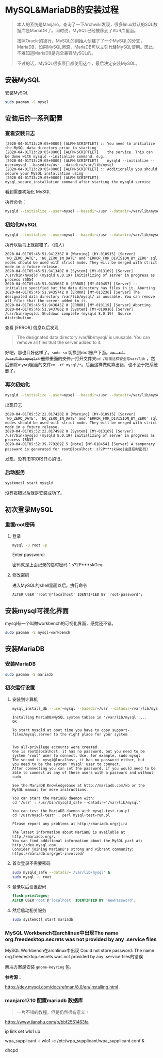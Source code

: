 # MySQL&MariaDB的安装过程

> 本人的系统是Manjaro，查询了一下Archwiki发现，很多linux默认的SQL数据库是MariaDB了。同时说，MySQL已经被移到了AUR库里面。
>
> 按照Oracle的德行，MySQL的创始人创建了了一个MySQL的分支，MariaDB，如果MySQL闭源，MariaDB可以立刻代替MySQL使用。因此，不难知道MariaDB是完全兼容MySQL的。
>
> 不过的话，MySQL很多项目都使用这个，最后决定安装MySQL。

## 安装MySQL

安装MySQL

```bash
sudo pacman -S mysql
```

## 安装后的一系列配置

### 查看安装日志

```
[2020-04-01T13:29:05+0800] [ALPM-SCRIPTLET] :: You need to initialize the MySQL data directory prior to starting
[2020-04-01T13:29:05+0800] [ALPM-SCRIPTLET]    the service. This can be done with mysqld --initialize command, e.g.:
[2020-04-01T13:29:05+0800] [ALPM-SCRIPTLET]    mysqld --initialize --user=mysql --basedir=/usr --datadir=/var/lib/mysql
[2020-04-01T13:29:05+0800] [ALPM-SCRIPTLET] :: Additionally you should secure your MySQL installation using
[2020-04-01T13:29:05+0800] [ALPM-SCRIPTLET]    mysql_secure_installation command after starting the mysqld service

```

看到需要初始化 MySQL

执行命令：

```bash
mysqld --initialize --user=mysql --basedir=/usr --datadir=/var/lib/mysql
```

### 初始化MySQL

```bash
mysqld --initialize --user=mysql --basedir=/usr --datadir=/var/lib/mysql
```

执行以后马上就报错了。（烦人）

```
2020-04-01T05:45:51.941236Z 0 [Warning] [MY-010915] [Server] 'NO_ZERO_DATE', 'NO_ZERO_IN_DATE' and 'ERROR_FOR_DIVISION_BY_ZERO' sql modes should be used with strict mode. They will be merged with strict mode in a future release.
2020-04-01T05:45:51.941340Z 0 [System] [MY-013169] [Server] /usr/bin/mysqld (mysqld 8.0.19) initializing of server in progress as process 75054
2020-04-01T05:45:51.943568Z 0 [ERROR] [MY-010457] [Server] --initialize specified but the data directory has files in it. Aborting.
2020-04-01T05:45:51.943574Z 0 [ERROR] [MY-013236] [Server] The designated data directory /var/lib/mysql/ is unusable. You can remove all files that the server added to it.
2020-04-01T05:45:51.943645Z 0 [ERROR] [MY-010119] [Server] Aborting
2020-04-01T05:45:51.943786Z 0 [System] [MY-010910] [Server] /usr/bin/mysqld: Shutdown complete (mysqld 8.0.19)  Source distribution.

```

查看 [ERROR] 信息以后发现

> The designated data directory /var/lib/mysql/ is unusable. You can remove all files that the server added to it.

好吧，那也只好这样了。`sudo su` 切换到root账户下面。~~`rm -rf /var/lib/mysql/*` 删除里面的文件。~~打开文件夹`cd /后面这样安全写var/lib` ，然后删除mysql里面的文件`rm -rf mysql/*`。后面这样做就算出错，也不至于把系统删了。

### 再次初始化

```bash
mysqld --initialize --user=mysql --basedir=/usr --datadir=/var/lib/mysql
```

出现日志

```
2020-04-01T05:52:22.017420Z 0 [Warning] [MY-010915] [Server] 'NO_ZERO_DATE', 'NO_ZERO_IN_DATE' and 'ERROR_FOR_DIVISION_BY_ZERO' sql modes should be used with strict mode. They will be merged with strict mode in a future release.
2020-04-01T05:52:22.017498Z 0 [System] [MY-013169] [Server] /usr/bin/mysqld (mysqld 8.0.19) initializing of server in progress as process 75837
2020-04-01T05:52:39.779289Z 5 [Note] [MY-010454] [Server] A temporary password is generated for root@localhost: s?2P***skGeq(这是临时密码)
```

发现，没有[ERROR]开心的很。

### 启动服务

```bash
systemctl start mysqld
```

没有报错以后就是安装成功了。

## 初次登录MySQL

### 重置root密码

1. 登录

   ```bash
   mysql -u root -p
   ```

   Enter password: 

   密码就是上面记录的临时密码：s?2P***skGeq

2. 修改密码

   进入MySQL的shell里面以后，执行命令

   ```mysql
   ALTER USER 'root'@'localhost' IDENTIFIED BY 'root-password';
   ```

## 安装mysql可视化界面

mysql有一个叫做workbench的可视化界面，感觉还不错。

```bash
sudo pacman -S mysql-workbench
```

## 安装MariaDB

### 安装MariaDB

```bash
sudo pacman -S mariadb
```

### 初次运行设置

1. 安装到计算机

    ```bash
    mysql_install_db --user=mysql --basedir=/usr --datadir=/var/lib/mysql
    ```

    ```
    Installing MariaDB/MySQL system tables in '/var/lib/mysql' ...
    OK
    
    To start mysqld at boot time you have to copy support-files/mysql.server to the right place for your system
    
    
    Two all-privilege accounts were created.
    One is root@localhost, it has no password, but you need to be system 'root' user to connect. Use, for example, sudo mysql
    The second is mysql@localhost, it has no password either, but
    you need to be the system 'mysql' user to connect.
    After connecting you can set the password, if you would need to be
    able to connect as any of these users with a password and without sudo
    
    See the MariaDB Knowledgebase at http://mariadb.com/kb or the
    MySQL manual for more instructions.
    
    You can start the MariaDB daemon with:
    cd '/usr' ; /usr/bin/mysqld_safe --datadir='/var/lib/mysql'
    
    You can test the MariaDB daemon with mysql-test-run.pl
    cd '/usr/mysql-test' ; perl mysql-test-run.pl
    
    Please report any problems at http://mariadb.org/jira
    
    The latest information about MariaDB is available at http://mariadb.org/.
    You can find additional information about the MySQL part at:
    http://dev.mysql.com
    Consider joining MariaDB's strong and vibrant community:
    https://mariadb.org/get-involved/
    ```

2. 首次登录不需要密码

   ```bash
   sudo mysqld_safe --datadir='/var/lib/mysql' &
   sudo mysql -u root
   ```

3. 登录以后设置密码

   ```SQL
   flush privileges;
   ALTER USER'root'@'localhost' IDENTIFIED BY 'newPassword'; 
   ```

4. 然后启动相关服务

   ```bash
   sudo systemctl start mariadb
   ```


### MySQL Workbench在archlinux中出现The name org.freedesktop.secrets was not provided by any .service files

MySQL Workbench在archlinux中出现 Could not store password: The name org.freedesktop.secrets was not provided by any .service files的错误

解决方案是安装 `gnome-keyring` 包。

**参考源：**

https://dev.mysql.com/doc/refman/8.0/en/installing.html

### manjaro17.10 配置mariadb 数据库

> 一片不错的教程，但是仍然很有意义！

https://www.jianshu.com/p/bbf2551463fa





ip link set wlo1 up 

wpa_supplicant -i wlo1 -c /etc/wpa_supplicant/wpa_supplicant.conf & 

dhcpd
